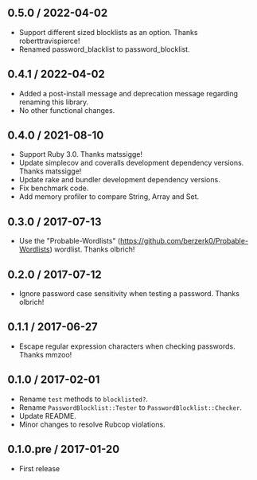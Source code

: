 0.5.0 / 2022-04-02
------
* Support different sized blocklists as an option. Thanks roberttravispierce!
* Renamed password_blacklist to password_blocklist.

0.4.1 / 2022-04-02
------
* Added a post-install message and deprecation message regarding renaming
this library.
* No other functional changes.

0.4.0 / 2021-08-10
------
* Support Ruby 3.0. Thanks matssigge!
* Update simplecov and coveralls development dependency versions. Thanks matssigge!
* Update rake and bundler development dependency versions.
* Fix benchmark code.
* Add memory profiler to compare String, Array and Set.

0.3.0 / 2017-07-13
------
* Use the "Probable-Wordlists" (https://github.com/berzerk0/Probable-Wordlists) wordlist. Thanks olbrich!

0.2.0 / 2017-07-12
------
* Ignore password case sensitivity when testing a password. Thanks olbrich!

0.1.1 / 2017-06-27
------
* Escape regular expression characters when checking passwords. Thanks mmzoo!

0.1.0 / 2017-02-01
------
* Rename `test` methods to `blocklisted?`.
* Rename `PasswordBlocklist::Tester` to `PasswordBlocklist::Checker`.
* Update README.
* Minor changes to resolve Rubcop violations.

0.1.0.pre / 2017-01-20
------
* First release
